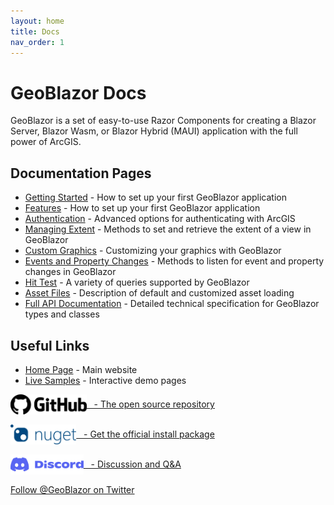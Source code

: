 ```yaml
---
layout: home
title: Docs
nav_order: 1
---
```

# GeoBlazor Docs

GeoBlazor is a set of easy-to-use Razor Components for creating a Blazor Server, Blazor Wasm, or Blazor Hybrid (MAUI) 
application with the full power of ArcGIS.

## Documentation Pages
- [Getting Started](pages/gettingStarted) - How to set up your first GeoBlazor application
- [Features](pages/features) - How to set up your first GeoBlazor application
- [Authentication](pages/authentication) - Advanced options for authenticating with ArcGIS
- [Managing Extent](pages/managingExtent) - Methods to set and retrieve the extent of a view in GeoBlazor
- [Custom Graphics](pages/customGraphics) - Customizing your graphics with GeoBlazor
- [Events and Property Changes](pages/reactive) - Methods to listen for event and property changes in GeoBlazor
- [Hit Test](pages/hitTestAndQueries) - A variety of queries supported by GeoBlazor
- [Asset Files](pages/assetFiles) - Description of default and customized asset loading
- [Full API Documentation](pages/classes/index) - Detailed technical specification for GeoBlazor types and classes


## Useful Links
- [Home Page](https://www.geoblazor.com) - Main website
- [Live Samples](https://samples.geoblazor.com) - Interactive demo pages

<div style="margin-bottom: 1rem;">
    <a href="https://github.com/dymaptic/geoblazor" style="display: flex; align-items: center;">
        <img src="assets/images/github-logo.png" style="height: 2rem;" />&nbsp;&nbsp; - The open source repository
    </a>
</div>

<div style="margin-bottom: 1rem;">
    <a href="https://www.nuget.org/packages/dymaptic.GeoBlazor.Core" style="display: flex; align-items: center;">
        <img src="assets/images/nuget.png" style="height: 2rem;" />&nbsp;&nbsp; - Get the official install package
    </a>
</div>

<div style="margin-bottom: 1rem;">
    <a href="https://discord.gg/hcmbPzn4VW" style="display: flex; align-items: center;">
        <img src="assets/images/discord-logo-blue.svg" style="height: 2rem;" />&nbsp;&nbsp; - Discussion and Q&A
    </a>
</div>

<div>
    <a href="https://twitter.com/GeoBlazor?ref_src=twsrc%5Etfw" class="twitter-follow-button" data-show-count="false">
        Follow @GeoBlazor on Twitter
    </a><script async src="https://platform.twitter.com/widgets.js" charset="utf-8"></script>
</div>
